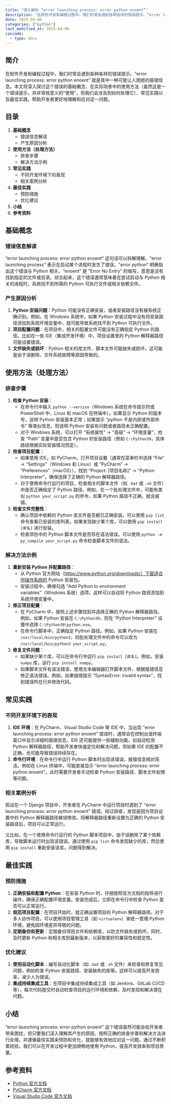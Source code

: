 ```yaml
---
title: "深入解析 “error launching process: error python enoent”"
description: "在软件开发和编程过程中，我们时常会遇到各种各样的错误提示。“error launching process: error python enoent” 就是其中一种可能让人困惑的报错信息。本文将深入探讨这个错误的基础概念、在实际场景中的使用方法（虽然这是一个错误提示，并非常规意义的“使用”，但我们会涉及到如何处理它）、常见实践以及最佳实践，帮助开发者更好地理解和应对这一问题。"
date: 2025-04-06
categories: ["python"]
last_modified_at: 2025-04-06
cascade:
  - type: docs
---
```



## 简介
在软件开发和编程过程中，我们时常会遇到各种各样的错误提示。“error launching process: error python enoent” 就是其中一种可能让人困惑的报错信息。本文将深入探讨这个错误的基础概念、在实际场景中的使用方法（虽然这是一个错误提示，并非常规意义的“使用”，但我们会涉及到如何处理它）、常见实践以及最佳实践，帮助开发者更好地理解和应对这一问题。

<!-- more -->
## 目录
1. **基础概念**
    - 错误信息解读
    - 产生原因分析
2. **使用方法（处理方法）**
    - 排查步骤
    - 解决方法示例
3. **常见实践**
    - 不同开发环境下的表现
    - 相关案例分析
4. **最佳实践**
    - 预防措施
    - 优化建议
5. **小结**
6. **参考资料**

## 基础概念
### 错误信息解读
“error launching process: error python enoent” 这句话可以拆解理解。“error launching process” 表示在启动某个进程时发生了错误。“error python” 明确指出这个错误与 Python 相关。“enoent” 是 “Error No Entry” 的缩写，意思是没有找到指定的文件或目录。综合起来，这个错误通常意味着在尝试启动与 Python 相关的进程时，系统找不到所需的 Python 可执行文件或相关依赖文件。

### 产生原因分析
1. **Python 安装问题**：Python 可能没有正确安装，或者安装路径没有被系统正确识别。例如，在 Windows 系统中，如果 Python 安装过程中没有将安装路径添加到系统环境变量中，就可能导致系统找不到 Python 可执行文件。
2. **项目配置问题**：在项目中，相关的配置文件可能没有正确指定 Python 的路径。比如在一些 IDE（集成开发环境）中，项目设置里的 Python 解释器路径可能设置错误。
3. **文件缺失或损坏**：Python 相关的库文件、脚本文件可能缺失或损坏。这可能是由于误删除、文件系统故障等原因导致的。

## 使用方法（处理方法）
### 排查步骤
1. **检查 Python 安装**：
    - 在命令行中输入 `python --version`（Windows 系统在命令提示符或 PowerShell 中，Linux 和 macOS 在终端中）。如果显示 Python 的版本号，说明 Python 安装基本正常；如果提示 “python 不是内部或外部命令” 等类似信息，则说明 Python 安装有问题或者路径未正确配置。
    - 对于 Windows 系统，可以打开 “系统属性” -> “高级” -> “环境变量”，检查 “Path” 变量中是否包含 Python 的安装路径（例如 `C:\Python39`，具体路径根据实际安装情况而定）。
2. **检查项目配置**：
    - 如果使用 IDE，如 PyCharm，打开项目设置（通常在菜单栏中选择 “File” -> “Settings”（Windows 和 Linux）或 “PyCharm” -> “Preferences”（macOS）），找到 “Project: [项目名称]” -> “Python Interpreter”，确保选择了正确的 Python 解释器路径。
    - 对于使用命令行运行的项目，检查相关的脚本文件（如 `.bat` 或 `.sh` 文件）中是否正确指定了 Python 路径。例如，在一个批处理文件中，可能有类似 `python your_script.py` 的命令，如果 Python 路径不正确，就会报错。
3. **检查文件完整性**：
    - 确认项目中依赖的 Python 库文件是否都已正确安装。可以使用 `pip list` 命令查看已安装的库列表。如果发现缺少某个库，可以使用 `pip install [库名]` 进行安装。
    - 检查项目中的 Python 脚本文件是否存在语法错误。可以使用 `python -m py_compile your_script.py` 命令检查脚本文件的语法。

### 解决方法示例
1. **重新安装 Python 并配置路径**：
    - 从 Python 官方网站（https://www.python.org/downloads/）下载适合你操作系统的 Python 安装包。
    - 安装过程中，确保勾选 “Add Python to environment variables”（Windows 系统）选项，这样可以自动将 Python 路径添加到系统环境变量中。
2. **修正项目配置**：
    - 在 PyCharm 中，按照上述步骤找到并选择正确的 Python 解释器路径。例如，如果 Python 安装在 `C:\Python39`，则在 “Python Interpreter” 设置中选择 `C:\Python39\python.exe`。
    - 在命令行脚本中，正确指定 Python 路径。例如，如果 Python 安装在 `/usr/local/bin/python3`，则批处理文件中的命令可以改为 `/usr/local/bin/python3 your_script.py`。
3. **修复文件问题**：
    - 如果缺少某个库，可以在命令行中运行 `pip install [库名]`。例如，安装 `numpy` 库，运行 `pip install numpy`。
    - 如果脚本文件有语法错误，使用文本编辑器打开脚本文件，根据报错信息修正语法错误。例如，如果报错提示 “SyntaxError: invalid syntax”，找到错误所在行并修改代码。

## 常见实践
### 不同开发环境下的表现
1. **IDE 环境**：在 PyCharm、Visual Studio Code 等 IDE 中，当出现 “error launching process: error python enoent” 错误时，通常会在控制台或终端窗口中显示详细的报错信息。IDE 还可能提供一些辅助功能，如自动检测 Python 解释器路径，帮助开发者快速定位和解决问题。但如果 IDE 的配置不正确，也可能导致错误持续存在。
2. **命令行环境**：在命令行中运行 Python 脚本时出现该错误，报错信息相对简洁。例如在 Linux 终端中，可能直接显示 “error launching process: error python enoent”。此时需要开发者手动检查 Python 安装路径、脚本文件权限等问题。

### 相关案例分析
假设在一个 Django 项目中，开发者在 PyCharm 中运行项目时遇到了 “error launching process: error python enoent” 错误。经过排查，发现是因为项目设置中的 Python 解释器路径被误修改。将解释器路径重新设置为正确的 Python 安装路径后，项目可以正常运行。

又比如，在一个使用命令行运行的 Python 脚本项目中，由于误删除了某个依赖库，导致脚本运行时出现该错误。通过使用 `pip list` 命令发现缺少的库，然后使用 `pip install` 重新安装该库，问题得到解决。

## 最佳实践
### 预防措施
1. **正确安装和配置 Python**：在安装 Python 时，仔细按照官方文档的指导进行操作，确保正确配置环境变量。安装完成后，立即在命令行中检查 Python 是否可以正常运行。
2. **规范项目配置**：在项目开始时，就正确设置项目的 Python 解释器路径。对于多人协作项目，可以使用项目管理工具（如 `virtualenv`）来统一管理 Python 环境，避免因环境差异导致的问题。
3. **定期备份和更新**：定期备份项目文件和依赖库，以防文件缺失或损坏。同时，及时更新 Python 和相关库到最新版本，以获取更好的兼容性和稳定性。

### 优化建议
1. **使用自动化脚本**：编写自动化脚本（如 `.bat` 或 `.sh` 文件）来检查和修复常见问题，例如检查 Python 安装路径、安装缺失的库等。这样可以提高开发效率，减少人为错误。
2. **集成持续集成工具**：在项目中集成持续集成工具（如 Jenkins、GitLab CI/CD 等），每次代码提交时自动检查项目的运行环境和依赖，及时发现和解决潜在问题。

## 小结
“error launching process: error python enoent” 这个错误虽然可能会给开发者带来困扰，但只要我们深入理解其产生的原因，按照正确的排查步骤和解决方法进行处理，并遵循最佳实践来预防和优化，就能够有效地应对这一问题。通过不断积累经验，我们可以在开发过程中更加顺畅地使用 Python，提高开发效率和项目质量。

## 参考资料
- [Python 官方文档](https://www.python.org/doc/)
- [PyCharm 官方文档](https://www.jetbrains.com/help/pycharm/)
- [Visual Studio Code 官方文档](https://code.visualstudio.com/docs)